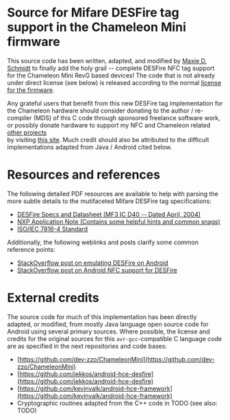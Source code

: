 # Source for Mifare DESFire tag support in the Chameleon Mini firmware

This source code has been written, adapted, and modified by [Maxie D. Schmidt](https://github.com/maxieds) to 
finally add the holy grail -- complete DESFire NFC tag support for the Chameleon Mini RevG based devices! 
The code that is not already under direct license (see below) is released according to the normal 
[license for the firmware](https://github.com/emsec/ChameleonMini/blob/master/LICENSE.txt). 

Any grateful users that benefit from this new DESFire tag 
implementation for the Chameleon hardware should consider donating to the author / re-compiler (MDS)
of this C code through sponsored freelance software work, or possibly donate hardware to support my 
NFC and Chameleon related [other projects](https://github.com/maxieds/ChameleonMiniLiveDebugger)  
by visiting [this site](https://patreon.com/maxieds). 
Much credit should also be attributed to the difficult implementations adapted from Java / Android 
cited below. 

# Resources and references 

The following detailed PDF resources are available to help with parsing the more subtle details 
to the mutifaceted Mifare DESFire tag specifications:
* [DESFire Specs and Datasheet (MF3 IC D40 -- Dated April, 2004)](https://web.archive.org/web/20170201031920/http://neteril.org/files/M075031_desfire.pdf)
* [NXP Application Note (Contains some helpful hints and common snags)](https://www.nxp.com/docs/en/application-note/AN4453.pdf)
* [ISO/IEC 7816-4 Standard](http://www.unsads.com/specs/ISO/7816/ISO7816-4.pdf)

Additionally, the following weblinks and posts clarify some common reference points:
* [StackOverflow post on emulating DESFire on Android](https://stackoverflow.com/a/20068329)
* [StackOverflow post on Android NFC support for DESFire](https://stackoverflow.com/a/26775311)

# External credits

The source code for much of this implementation has been directly adapted, or modified, from mostly Java 
language open source code for Android using several primary sources. Where possible, the license and credits 
for the original sources for this ``avr-gcc``-compatible C language code are as specified in the next 
repositories and code bases:
* [https://github.com/dev-zzo/ChameleonMini](https://github.com/dev-zzo/ChameleonMini) 
* [https://github.com/jekkos/android-hce-desfire](https://github.com/jekkos/android-hce-desfire)
* [https://github.com/kevinvalk/android-hce-framework](https://github.com/kevinvalk/android-hce-framework)
* Cryptographic routines adapted from the C++ code in TODO (see also: TODO)


